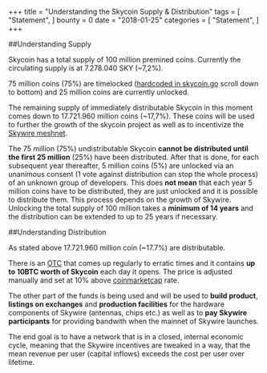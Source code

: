 +++
title = "Understanding the Skycoin Supply & Distribution"
tags = [
    "Statement",
]
bounty = 0
date = "2018-01-25"
categories = [
    "Statement",
]
+++

##Understanding Supply

Skycoin has a total supply of 100 million premined coins. Currently the circulating supply is at 7.278.040 SKY (~7,2%).

75 million coins (75%) are timelocked ([hardcoded in skycoin.go](https://github.com/skycoin/skycoin/blob/develop/cmd/skycoin/skycoin.go) scroll down to bottom)
and 25 million coins are currently unlocked. 

The remaining supply of immediately distributable Skycoin in this moment comes down to 17.721.960 million coins (~17,7%).
These coins will be used to further the growth of the skycoin project as well as to incentivize 
the [Skywire meshnet](https://www.skycoin.net/blog/overview/skywire---skycoin-meshnet-project/).

The 75 million (75%) undistributable Skycoin **cannot be distributed until the first 25 million** (25%) have been distributed. 
After that is done, for each subsequent year thereafter, 5 million coins (5%) are unlocked via an unanimous consent (1 vote against distribution
can stop the whole process) of an unknown group of developers. This does **not mean** that each year 5 million coins have to be distributed, they are just unlocked and it is possible
to distribute them. This process depends on the growth of Skywire.
Unlocking the total supply of 100 million takes a **minimum of 14 years** and the distribution can be extended to up to 25 years 
if necessary.

##Understanding Distribution

As stated above 17.721.960 million coin (~17.7%) are distributable. 

There is an [OTC](https://otc.skycoin.net/) that comes up regularly to erratic 
times and it contains **up to 10BTC worth of Skycoin** each day it opens. 
The price is adjusted manually and set at 10% above [coinmarketcap](https://coinmarketcap.com/currencies/skycoin/) rate.

The other part of the funds is being used and will be used to **build product**, **listings on exchanges** and **production facilities** for the hardware
components of Skywire (antennas, chips etc.) as well as to **pay Skywire participants** for providing bandwith when the mainnet of Skywire launches.

The end goal is to have a network that is in a closed, internal economic cycle, meaning that the Skywire incentives are tweaked in a
way, that the mean revenue per user (capital inflows) exceeds the cost per user over lifetime.

